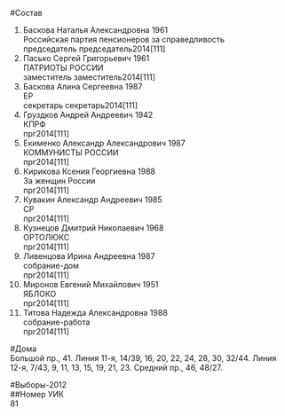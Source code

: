 #Состав  
1. Баскова Наталья Александровна 1961  
    Российская партия пенсионеров за справедливость  
    председатель председатель2014[111]  
2. Пасько Сергей Григорьевич 1961  
    ПАТРИОТЫ РОССИИ  
    заместитель заместитель2014[111]  
3. Баскова Алина Сергеевна 1987  
    ЕР  
    секретарь секретарь2014[111]  
4. Груздков Андрей Андреевич 1942  
    КПРФ  
    прг2014[111]  
5. Екименко Александр Александрович 1987  
    КОММУНИСТЫ РОССИИ  
    прг2014[111]  
6. Кирикова Ксения Георгиевна 1988  
    За женщин России  
    прг2014[111]  
7. Кувакин Александр Андреевич 1985  
    СР  
    прг2014[111]  
8. Кузнецов Дмитрий Николаевич 1968  
    ОРТОЛЮКС  
    прг2014[111]  
9. Ливенцова Ирина Андреевна 1987  
    собрание-дом  
    прг2014[111]  
10. Миронов Евгений Михайлович 1951  
    ЯБЛОКО  
    прг2014[111]  
11. Титова Надежда Александровна 1988  
    собрание-работа  
    прг2014[111]  
  
#Дома  
Большой пр.,    41. Линия 11-я,      14/39, 16, 20, 22, 24, 28, 30, 32/44. Линия 12-я,      7/43, 9, 11, 13, 15, 19, 21, 23. Средний пр.,      46, 48/27.  
  
#Выборы-2012  
##Номер УИК  
81  
